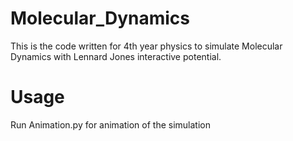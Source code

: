 # Molecular_Dynamics
This is the code written for 4th year physics to simulate Molecular Dynamics with Lennard Jones interactive potential.
# Usage
Run Animation.py for animation of the simulation
